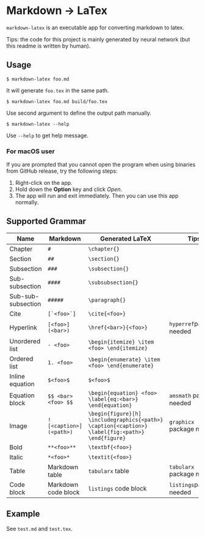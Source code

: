 # Markdown -> LaTex

`markdown-latex` is an executable app for converting markdown to latex.

Tips: the code for this project is mainly generated by neural network
(but this readme is written by human).

## Usage
```
$ markdown-latex foo.md
```
It will generate `foo.tex` in the same path.
```
$ markdown-latex foo.md build/foo.tex
```
Use second argument to define the output path manually.

```
$ markdown-latex --help
```
Use `--help` to get help message.

### For macOS user

If you are prompted that you cannot open the program when using binaries from GitHub release, try the following steps:
1. Right-click on the app.
2. Hold down the **Option** key and click *Open*.
3. The app will run and exit immediately.
Then you can use this app normally.

## Supported Grammar

| Name               | Markdown               | Generated LaTeX                                              | Tips                      |
| ------------------ | ---------------------- | ------------------------------------------------------------ | ------------------------- |
| Chapter            | `#`                    | `\chapter{}`                                                 |                           |
| Section            | `##`                   | `\section{}`                                                 |                           |
| Subsection         | `###`                  | `\subsection{}`                                              |                           |
| Sub-subsection     | `####`                 | `\subsubsection{}`                                           |                           |
| Sub-sub-subsection | `#####`                | `\paragraph{}`                                               |                           |
| Cite               | ``[`<foo>`]``          | `\cite{<foo>}`                                               |                           |
| Hyperlink          | `[<foo>](<bar>)`       | `\href{<bar>}{<foo>}`                                        | `hyperref`package needed  |
| Unordered list     | `- <foo>`              | `\begin{itemize} \item <foo> \end{itemize}`                  |                           |
| Ordered list       | `1. <foo>`             | `\begin{enumerate} \item <foo> \end{enumerate}`              |                           |
| Inline equation    | `$<foo>$`              | `$<foo>$`                                                    |                           |
| Equation block     | `$$ <bar> <foo> $$`    | `\begin{equation} <foo> \label{eq:<bar>} \end{equation}`     | `amsmath` package needed  |
| Image              | `![<caption>](<path>)` | `\begin{figure}[h] \includegraphics{<path>} \caption{<caption>} \label{fig:<path>} \end{figure}` | `graphicx` package needed |
| Bold               | `**<foo>**`            | `\textbf{<foo>}`                                             |                           |
| Italic             | `*<foo>*`              | `\textit{<foo>}`                                             |                           |
| Table              | Markdown table         | `tabularx` table                                             | `tabularx` package needed |
| Code block         | Markdown code block    | `listings` code block                                        | `listings`package needed  |

## Example

See `test.md` and `test.tex`.
